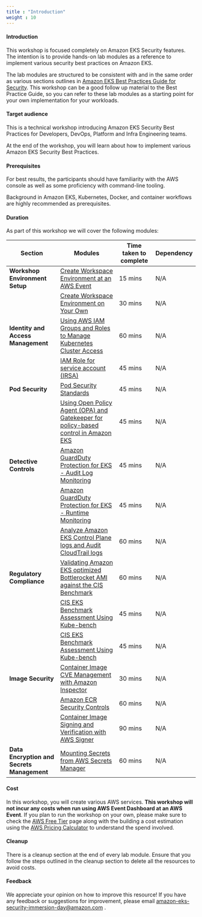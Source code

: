 ```yaml
---
title : "Introduction"
weight : 10
---
```


#### Introduction

This workshop is focused completely on Amazon EKS Security features. The intention is to provide hands-on 
lab modules as a reference to implement various security best practices on Amazon EKS.

The lab modules are structured to be consistent with and in the same order as various sections outlines in [Amazon EKS Best Practices Guide for Security](https://aws.github.io/aws-eks-best-practices/security/docs/). This workshop can be a good follow up material to the Best Practice Guide, so you can refer to these lab modules as a starting point for your own implementation for your workloads.

#### Target audience

This is a technical workshop introducing Amazon EKS Security Best Practices for Developers, DevOps, Platform and Infra Engineering teams.

At the end of the workshop, you will learn about how to implement various Amazon EKS Security Best Practices.

#### Prerequisites

For best results, the participants should have familiarity with the AWS console as well as some proficiency with command-line tooling.

Background in Amazon EKS, Kubernetes, Docker, and container workflows are highly recommended as prerequisites.

#### Duration

As part of this workshop we will cover the following modules:

| Section | Modules | Time taken to complete | Dependency |
| --- | --- | --- | --- |
| **Workshop Environment Setup**| [Create Workspace Environment at an AWS Event](/1-create-workspace-environment/awsevent) | 15 mins | N/A |
| | [Create Workspace Environment on Your Own](/1-create-workspace-environment/onown) | 30 mins | N/A |
| **Identity and Access Management**| [Using AWS IAM Groups and Roles to Manage Kubernetes Cluster Access](/2-identity-and-access-management/iam-groups-roles-to-manage-eks-access) | 60 mins | N/A |
| | [IAM Role for service account (IRSA)](/2-identity-and-access-management/irsa) | 45 mins | N/A |
| **Pod Security**| [Pod Security Standards](/3-pod-security/psa-pss) | 45 mins | N/A |
| | [Using Open Policy Agent (OPA) and Gatekeeper for policy-based control in Amazon EKS](/3-pod-security/opa) | 45 mins | N/A |
| **Detective Controls** | [Amazon GuardDuty Protection for EKS - Audit Log Monitoring](/5-detective-controls/guardDuty-protection-for-eks/eks-audit-logs) | 45 mins | N/A |
| | [Amazon GuardDuty Protection for EKS - Runtime Monitoring](/5-detective-controls/guardDuty-protection-for-eks/eks-runtime) | 45 mins | N/A |
| | [Analyze Amazon EKS Control Plane logs and Audit CloudTrail logs](/5-detective-controls/analyze-controlplane-cloudtrail-logs) | 60 mins | N/A |
| **Regulatory Compliance**| [Validating Amazon EKS optimized Bottlerocket AMI against the CIS Benchmark](/10-regulatory-compliance/cis-bottlerocket-eks/) | 60 mins | N/A |
|  | [CIS EKS Benchmark Assessment Using Kube-bench](/10-regulatory-compliance//) | 45 mins | N/A |
|  | [CIS EKS Benchmark Assessment Using Kube-bench](/10-regulatory-compliance/kube-bench/) | 45 mins | N/A |
| **Image Security** | [Container Image CVE Management with Amazon Inspector](/12-image-security/manage-image-cve-with-inspector/) | 30 mins | N/A |
| | [Amazon ECR Security Controls](/12-image-security/amazon-ecr-security-controls/) | 60 mins | N/A |
| | [Container Image Signing and Verification with AWS Signer](/12-image-security/image-signing-with-aws-signer/) | 90 mins | N/A |
| **Data Encryption and Secrets Management** | [Mounting Secrets from AWS Secrets Manager](/13-data-encryption-and-secret-management/mounting-secrets-from-aws-secrets-manager/) | 60 mins | N/A |


#### Cost

In this workshop, you will create various AWS services. **This workshop will not incur any costs when run using AWS Event Dashboard at an AWS Event**. If you plan to run the workshop on your own, please make sure to check the [AWS Free Tier](https://aws.amazon.com/free/) page along with the building a cost estimation using the [AWS Pricing Calculator](https://calculator.aws/#/) to understand the spend involved.

#### Cleanup

There is a cleanup section at the end of every lab module. Ensure that you follow the steps outlined in the cleanup section to delete all the resources to avoid costs.

#### Feedback

We appreciate your opinion on how to improve this resource! If you have any feedback or suggestions for improvement, please email [amazon-eks-security-immersion-day@amazon.com](mailto:amazon-eks-security-immersion-day@amazon.com)
.

